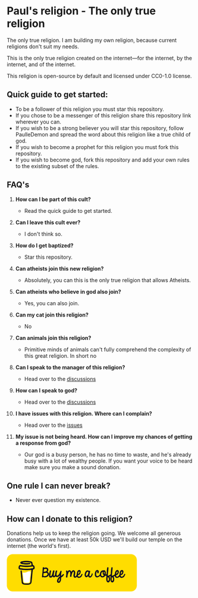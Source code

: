 # Paul's religion - The only true religion

The only true religion. I am building my own religion, because current religions don't suit my needs. 

This is the only true religion created on the internet—for the internet, by the internet, and of the internet.

This religion is open-source by default and licensed under CC0-1.0 license.

## Quick guide to get started:
* To be a follower of this religion you must star this repository.
* If you chose to be a messenger of this religion share this repository link wherever you can.
* If you wish to be a strong believer you will star this repository, follow PaulleDemon and spread the word about this religion like a true child of god.
* If you wish to become a prophet for this religion you must fork this repository.
* If you wish to become god, fork this repository and add your own rules to the existing subset of the rules.

## FAQ's

1. **How can I be part of this cult?**
   - Read the quick guide to get started.
     
2. **Can I leave this cult ever?**
   - I don't think so.
     
3. **How do I get baptized?**
   - Star this repository.
     
4. **Can atheists join this new religion?**
    - Absolutely, you can this is the only true religion that allows Atheists.
      
5. **Can atheists who believe in god also join?**
   - Yes, you can also join.
     
6. **Can my cat join this religion?**
   - No
     
7. **Can animals join this religion?**
    - Primitive minds of animals can't fully comprehend the complexity of this great religion. In short no
      
8. **Can I speak to the manager of this religion?**
    - Head over to the [discussions](https://github.com/PaulleDemon/PaulsReligion/discussions)
      
9. **How can I speak to god?**
    - Head over to the [discussions](https://github.com/PaulleDemon/PaulsReligion/discussions)
      
10. **I have issues with this religion. Where can I complain?**
    - Head over to the [issues](https://github.com/PaulleDemon/PaulsReligion/issues)
      
11. **My issue is not being heard. How can I improve my chances of getting a response from god?**
     - Our god is a busy person, he has no time to waste, and he's already busy with a lot of wealthy people. If you want your voice
       to be heard make sure you make a sound donation.

  ## One rule I can never break?
   - Never ever question my existence.

  ## How can I donate to this religion?
  Donations help us to keep the religion going. We welcome all generous donations. Once we have at least 50k USD we'll build our temple on the internet (the world's first).
  
  [<img src="https://github.com/PaulleDemon/PaulleDemon/blob/main/images/buy-me-coffee.png" height="100px" width="350px">](https://www.buymeacoffee.com/ArtPaul)
